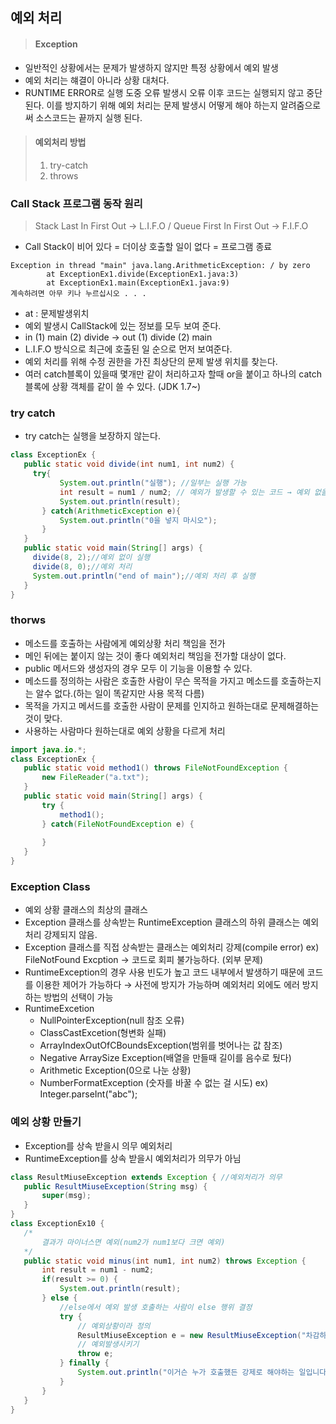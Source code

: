 ## 예외 처리
> #### Exception
* 일반적인 상황에서는 문제가 발생하지 않지만 특정 상황에서 예외 발생
* 예외 처리는 햬결이 아니라 상황 대처다.
* RUNTIME ERROR로 실행 도중 오류 발생시 오류 이후 코드는 실행되지 않고 중단된다. 이를 방지하기 위해 예외 처리는 문제 발생시 어떻게 해야 하는지 알려줌으로써 소스코드는 끝까지 실행 된다.
> #### 예외처리 방법
> 01. try-catch
> 02. throws 
### Call Stack 프로그램 동작 원리
> Stack Last In First Out → L.I.F.O
> / Queue First In First Out → F.I.F.O
* Call Stack이 비어 있다 = 더이상 호출할 일이 없다 = 프로그램 종료
```
Exception in thread "main" java.lang.ArithmeticException: / by zero
        at ExceptionEx1.divide(ExceptionEx1.java:3)
        at ExceptionEx1.main(ExceptionEx1.java:9)
계속하려면 아무 키나 누르십시오 . . .
```
* at : 문제발생위치
* 예외 발생시 CallStack에 있는 정보를 모두 보여 준다.
* in (1) main (2) divide → out (1) divide (2) main
* L.I.F.O 방식으로 최근에 호출된 일 순으로 먼저 보여준다.
* 예외 처리를 위해 수정 권한을 가진 최상단의 문제 발생 위치를 찾는다.
* 여러 catch블록이 있을때 몇개만 같이 처리하고자 할때 or을 붙이고 하나의 catch블록에 상황 객체를 같이 쓸 수 있다. (JDK 1.7~)
### try catch
* try catch는 실행을 보장하지 않는다.
 ```java
class ExceptionEx {
	public static void divide(int num1, int num2) {
      try{
            System.out.println("실행"); //일부는 실행 가능
            int result = num1 / num2; // 예외가 발생할 수 있는 코드 → 예외 없을때 실행/예외가 발생시 catch블록으로 넘어감
            System.out.println(result);
        } catch(ArithmeticException e){
            System.out.println("0을 넣지 마시오");
        }
	}
	public static void main(String[] args) {
      divide(8, 2);//예외 없이 실행
      divide(8, 0);//예외 처리
      System.out.println("end of main");//예외 처리 후 실행
	}
}

```
### thorws
* 메소드를 호출하는 사람에게 예외상황 처리 책임을 전가
* 메인 뒤에는 붙이지 않는 것이 좋다 예외처리 책임을 전가할 대상이 없다.
* public 메서드와 생성자의 경우 모두 이 기능을 이용할 수 있다.
* 메소드를 정의하는 사람은 호출한 사람이 무슨 목적을 가지고 메소드를 호출하는지는 알수 없다.(하는 일이 똑같지만 사용 목적 다름)
* 목적을 가지고 메서드를 호출한 사람이 문제를 인지하고 원하는대로 문제해결하는 것이 맞다.
* 사용하는 사람마다 원하는대로 예외 상황을 다르게 처리
 ```java
import java.io.*;
class ExceptionEx {
	public static void method1() throws FileNotFoundException {
		new FileReader("a.txt");
	}
	public static void main(String[] args) {
		try {
			method1();
		} catch(FileNotFoundException e) {
			
		}
	}
}
```
### Exception Class
* 예외 상황 클래스의 최상의 클래스
* Exception 클래스를 상속받는 RuntimeException 클래스의 하위 클래스는 예외처리 강제되지 않음.
* Exception 클래스를 직접 상속받는 클래스는 예외처리 강제(compile error) ex) FileNotFound Excption → 코드로 회피 불가능하다. (외부 문제)
* RuntimeException의 경우 사용 빈도가 높고 코드 내부에서 발생하기 때문에 코드를 이용한 제어가 가능하다 → 사전에 방지가 가능하며 예외처리 외에도 에러 방지하는 방법의 선택이 가능
* RuntimeExcetion
  * NullPointerException(null 참조 오류)
  * ClassCastExcetion(형변화 실패)
  * ArrayIndexOutOfCBoundsException(범위를 벗어나는 값 참조)
  * Negative ArraySize Exception(배열을 만들때 길이를 음수로 뒀다)
  * Arithmetic Exception(0으로 나눈 상황)
  * NumberFormatException (숫자를 바꿀 수 없는 걸 시도) ex) Integer.parseInt("abc");
 ### 예외 상황 만들기
* Exception를 상속 받을시 의무 예외처리
* RuntimeException를 상속 받을시 예외처리가 의무가 아님
 ```java
class ResultMiuseException extends Exception { //예외처리가 의무
	public ResultMiuseException(String msg) {
		super(msg);
	}
}
class ExceptionEx10 {
	/*
		결과가 마이너스면 예외(num2가 num1보다 크면 예외)
	*/
	public static void minus(int num1, int num2) throws Exception {
		int result = num1 - num2;
		if(result >= 0) {
			System.out.println(result);
		} else {
			//else에서 예외 발생 호출하는 사람이 else 행위 결정
			try {
				// 예외상황이라 정의
				ResultMiuseException e = new ResultMiuseException("차감하는 수가 더 클수 없습니다.");
				// 예외발생시키기
				throw e;
			} finally {
				System.out.println("이거슨 누가 호출했든 강제로 해야하는 일입니다.");
			}
		}
	}
}
```
